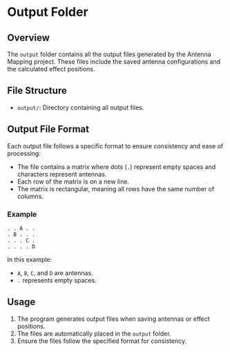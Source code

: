 # Output Folder

## Overview

The `output` folder contains all the output files generated by the Antenna Mapping project. These files include the saved antenna configurations and the calculated effect positions.

## File Structure

- `output/`: Directory containing all output files.

## Output File Format

Each output file follows a specific format to ensure consistency and ease of processing:

- The file contains a matrix where dots (`.`) represent empty spaces and characters represent antennas.
- Each row of the matrix is on a new line.
- The matrix is rectangular, meaning all rows have the same number of columns.

### Example

```
. . A . .
. B . . .
. . . C .
. . . . D
```

In this example:
- `A`, `B`, `C`, and `D` are antennas.
- `.` represents empty spaces.

## Usage

1. The program generates output files when saving antennas or effect positions.
2. The files are automatically placed in the `output` folder.
3. Ensure the files follow the specified format for consistency.